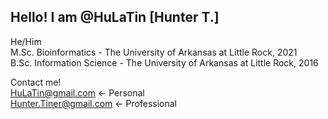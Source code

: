 ## Hello! I am @HuLaTin [Hunter T.]
He/Him <br />
M.Sc. Bioinformatics - The University of Arkansas at Little Rock, 2021 <br />
B.Sc. Information Science - The University of Arkansas at Little Rock, 2016 <br />

Contact me! <br />
HuLaTin@gmail.com <- Personal <br />
Hunter.Tiner@gmail.com <- Professional
